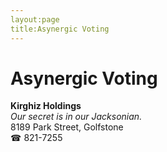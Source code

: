 ```yaml
---
layout:page
title:Asynergic Voting
---
```

# Asynergic Voting

**Kirghiz Holdings**  
_Our secret is in our Jacksonian._  
8189 Park Street, Golfstone  
☎ 821-7255



